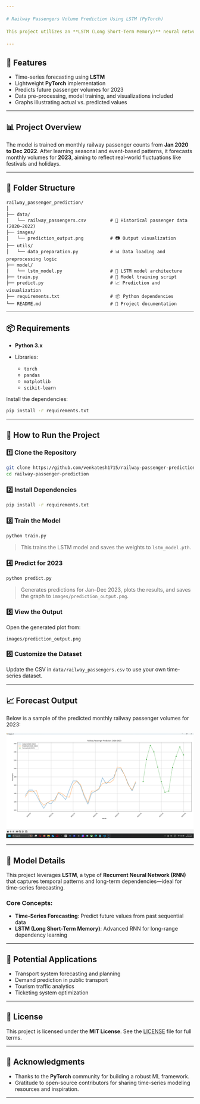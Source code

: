 ```yaml
---

# Railway Passengers Volume Prediction Using LSTM (PyTorch)

This project utilizes an **LSTM (Long Short-Term Memory)** neural network built with **PyTorch** to forecast **monthly railway passenger volumes**. The model is trained on data spanning from **2020 to 2022** and forecasts volumes for **2023**, capturing seasonal and festival-related trends.

---
```


## 🚀 Features

* Time-series forecasting using **LSTM**
* Lightweight **PyTorch** implementation
* Predicts future passenger volumes for 2023
* Data pre-processing, model training, and visualizations included
* Graphs illustrating actual vs. predicted values

---

## 📊 Project Overview

The model is trained on monthly railway passenger counts from **Jan 2020 to Dec 2022**. After learning seasonal and event-based patterns, it forecasts monthly volumes for **2023**, aiming to reflect real-world fluctuations like festivals and holidays.

---

## 📁 Folder Structure

```
railway_passenger_prediction/
│
├── data/
│   └── railway_passengers.csv         # 🚆 Historical passenger data (2020–2022)
├── images/
│   └── prediction_output.png          # 📷 Output visualization
├── utils/
│   └── data_preparation.py            # 📊 Data loading and preprocessing logic
├── model/
│   └── lstm_model.py                  # 🧠 LSTM model architecture
├── train.py                           # 🔁 Model training script
├── predict.py                         # 📈 Prediction and visualization
├── requirements.txt                   # 📦 Python dependencies
└── README.md                          # 📄 Project documentation
```

---

## 📦 Requirements

* **Python 3.x**
* Libraries:

  * `torch`
  * `pandas`
  * `matplotlib`
  * `scikit-learn`

Install the dependencies:

```bash
pip install -r requirements.txt
```

---

## 🧪 How to Run the Project

### 1️⃣ Clone the Repository

```bash
git clone https://github.com/venkatesh1715/railway-passenger-prediction.git
cd railway-passenger-prediction
```

### 2️⃣ Install Dependencies

```bash
pip install -r requirements.txt
```

### 3️⃣ Train the Model

```bash
python train.py
```

> This trains the LSTM model and saves the weights to `lstm_model.pth`.

### 4️⃣ Predict for 2023

```bash
python predict.py
```

> Generates predictions for Jan–Dec 2023, plots the results, and saves the graph to `images/prediction_output.png`.

### 5️⃣ View the Output

Open the generated plot from:

```
images/prediction_output.png
```

### 6️⃣ Customize the Dataset

Update the CSV in `data/railway_passengers.csv` to use your own time-series dataset.

---

## 📈 Forecast Output

Below is a sample of the predicted monthly railway passenger volumes for 2023:

![Predicted Railway Passenger Volume](images/prediction_output.png)

---

## 🧠 Model Details

This project leverages **LSTM**, a type of **Recurrent Neural Network (RNN)** that captures temporal patterns and long-term dependencies—ideal for time-series forecasting.

### Core Concepts:

* **Time-Series Forecasting**: Predict future values from past sequential data
* **LSTM (Long Short-Term Memory)**: Advanced RNN for long-range dependency learning

---

## 💼 Potential Applications

* Transport system forecasting and planning
* Demand prediction in public transport
* Tourism traffic analytics
* Ticketing system optimization

---

## 📄 License

This project is licensed under the **MIT License**. See the [LICENSE](LICENSE) file for full terms.

---

## 🙏 Acknowledgments

* Thanks to the **PyTorch** community for building a robust ML framework.
* Gratitude to open-source contributors for sharing time-series modeling resources and inspiration.

---
